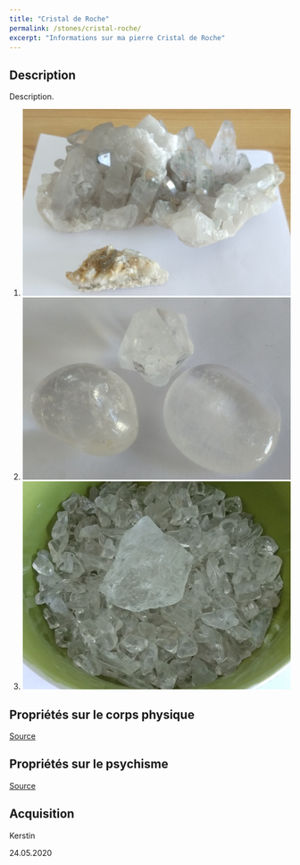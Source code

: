 ```yaml
---
title: "Cristal de Roche"
permalink: /stones/cristal-roche/
excerpt: "Informations sur ma pierre Cristal de Roche"
---
```


## Description
Description.

1. ![Cristal de Roche](/images/stones/CristalRoche_Kerstin_20200524_cristaux.jpg "Cristal de Roche")
1. ![Cristal de Roche](/images/stones/CristalRoche_Kerstin_20200524_galets.jpg "Cristal de Roche")
1. ![Cristal de Roche](/images/stones/CristalRoche_Kerstin_20200524_vrac.jpg "Cristal de Roche")

## Propriétés sur le corps physique


[Source](https://)


## Propriétés sur le psychisme


[Source](https://)

## Acquisition
Kerstin

24.05.2020
